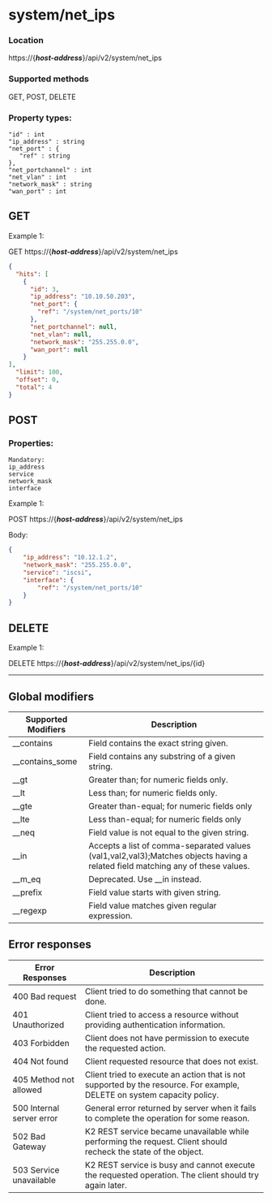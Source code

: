 # system/net_ips

### Location
https://{***host-address***}/api/v2/system/net_ips

### Supported methods
GET, POST, DELETE


### Property types:
 ```text
"id" : int
"ip_address" : string
"net_port" : {
    "ref" : string
},
"net_portchannel" : int
"net_vlan" : int
"network_mask" : string
"wan_port" : int
```

## GET

Example 1:

GET https://{***host-address***}/api/v2/system/net_ips
```json
{
  "hits": [
    {
      "id": 3,
      "ip_address": "10.10.50.203",
      "net_port": {
        "ref": "/system/net_ports/10"
      },
      "net_portchannel": null,
      "net_vlan": null,
      "network_mask": "255.255.0.0",
      "wan_port": null
    }
],
  "limit": 100,
  "offset": 0,
  "total": 4
}
```

## POST

### Properties:
 ```text
Mandatory: 
ip_address
service
network_mask
interface
 ```

Example 1:

POST https://{***host-address***}/api/v2/system/net_ips

Body:
```json
{
    "ip_address": "10.12.1.2", 
    "network_mask": "255.255.0.0", 
    "service": "iscsi", 
    "interface": {
        "ref": "/system/net_ports/10"
    }
}
```

## DELETE

Example 1:

DELETE https://{***host-address***}/api/v2/system/net_ips/{id}


---

## Global modifiers
| Supported Modifiers	| Description|
|-----------------------|------------|
|__contains	|Field contains the exact string given.|
|__contains_some	|Field contains any substring of a given string.|
|__gt	|Greater than; for numeric fields only.|
|__lt	|Less than; for numeric fields only.|
|__gte	|Greater than-equal; for numeric fields only|
|__lte	|Less than-equal; for numeric fields only|
|__neq	|Field value is not equal to the given string.|
|__in	|Accepts a list of comma-separated values (val1,val2,val3);Matches objects having a related field matching any of these values.|
|__m_eq	|Deprecated. Use __in instead.|
|__prefix	|Field value starts with given string.|
|__regexp	|Field value matches given regular expression.|

## Error responses

| Error Responses	| Description |
|-------------------|-------------|
|400 Bad request	|Client tried to do something that cannot be done.
|401 Unauthorized	|Client tried to access a resource without providing authentication information.
|403 Forbidden	|Client does not have permission to execute the requested action.
|404 Not found	|Client requested resource that does not exist.
|405 Method not allowed	|Client tried to execute an action that is not supported by the resource. For example, DELETE on system capacity policy.
|500 Internal server error	|General error returned by server when it fails to complete the operation for some reason.
|502 Bad Gateway	|K2 REST service became unavailable while performing the request. Client should recheck the state of the object.
|503 Service unavailable	|K2 REST service is busy and cannot execute the requested operation. The client should try again later.
